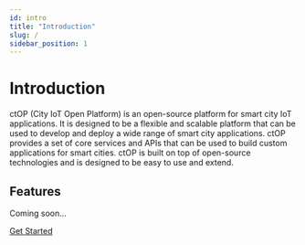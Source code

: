 ```yaml
---
id: intro
title: "Introduction"
slug: /
sidebar_position: 1
---
```


# Introduction
ctOP (City IoT Open Platform) is an open-source platform for smart city IoT applications. It is designed to be a flexible and scalable platform that can be used to develop and deploy a wide range of smart city applications. ctOP provides a set of core services and APIs that can be used to build custom applications for smart cities. ctOP is built on top of open-source technologies and is designed to be easy to use and extend.

## Features
Coming soon...


[Get Started](/docs/under-construction)
